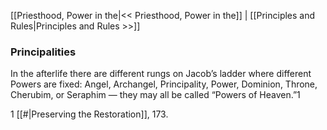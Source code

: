 [[Priesthood, Power in the|<< Priesthood, Power in the]]  |  [[Principles and Rules|Principles and Rules >>]]

### Principalities
In the afterlife there are different rungs on Jacob’s ladder where different Powers are fixed: Angel, Archangel, Principality, Power, Dominion, Throne, Cherubim, or Seraphim — they may all be called “Powers of Heaven.”1



1
[[#|Preserving the Restoration]], 173.
